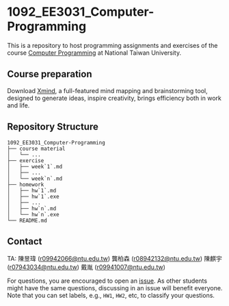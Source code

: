# 1092_EE3031_Computer-Programming

This is a repository to host programming assignments and exercises of the course [Computer Programming](https://cool.ntu.edu.tw/courses/4605/modules) at National Taiwan University.

## Course preparation

Download [Xmind](https://www.xmind.net/), a full-featured mind mapping and brainstorming tool, designed to generate ideas, inspire creativity, brings efficiency both in work and life.

## Repository Structure
```
1092_EE3031_Computer-Programming
├── course material
│   └── ...
├── exercise
│   ├── week`1`.md
│   ├── ...
│   └── week`n`.md
├── homework
│   ├── hw`1`.md
│   ├── hw`1`.exe
│   ├── ...
│   ├── hw`n`.md
│   └── hw`n`.exe
└── README.md

``` 

## Contact
TA: 
陳昱瑋 (r09942066@ntu.edu.tw)
龔柏森 (r08942132@ntu.edu.tw)
陳麒宇 (r07943034@ntu.edu.tw)
戴胤 (r09941007@ntu.edu.tw)

For questions, you are encouraged to open an [issue](https://github.com/fordevoted/1092_EE3031_Computer-Programming/issues).
As other students might have the same questions, discussing in an issue will benefit everyone.
Note that you can set labels, e.g., `HW1`, `HW2`, etc, to classify your questions.